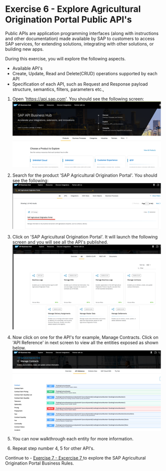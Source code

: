 # Exercise 6 - Explore Agricultural Origination Portal Public API's

Public APIs are application programming interfaces (along with instructions and other documentation) made available by SAP to customers to access SAP services, for extending solutions, integrating with other solutions, or building new apps.

During this exercise, you will explore the following aspects.

* Available API's 
* Create, Update, Read and Delete(CRUD) operations supported by each API
* Specification of each API, such as Request and Response payload structure, semantics, filters, parameters etc.,


1. Open 'https://api.sap.com'. You should see the following screen:
<br>![](/exercises/ex6/images/Image1.png)

2. Search for the product 'SAP Agricultural Origination Portal'. You should see the following: 
<br>![](/exercises/ex6/images/Image2.png)

3. Click on 'SAP Agricultural Origination Portal'. It will launch the following screen and you will see all the API's published.
<br>![](/exercises/ex6/images/Image3.png)

4. Now click on one for the API's for example, Manage Contracts. Click on 'API Reference' in next screen to view all the entities
   exposed as shown below.
<br>![](/exercises/ex6/images/Image4.png)


5. You can now walkthrough each entity for more information.

6. Repeat step number 4, 5 for other API's.


Continue to - [Exercise 7 - Excercise 7 ](../ex7/README.md) to explore the SAP Agricultural Origination Portal Business Rules.

